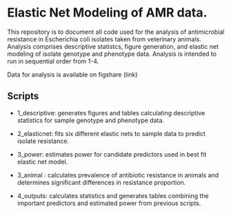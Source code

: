 # Elastic Net Modeling of AMR data.

This repository is to document all code used for the analysis of antimicrobial resistance in Escherichia coli isolates taken from veterinary animals. 
Analysis comprises descriptive statistcs, figure generation, and elastic net modeling of isolate genotype and phenotype data. Analysis is intended to run in sequential order from 1-4. 

Data for analysis is available on figshare (link)

## Scripts

- 1_descriptive: generates figures and tables calculating descriptive statistics for sample genotype and phenotype data.

- 2_elasticnet: fits six different elastic nets to sample data to predict isolate resistance. 

- 3_power: estimates power for candidate predictors used in best fit elastic net model.

- 3_animal : calculates prevalence of antibiotic resistance in animals and determines significant differences in resistance proportion. 

- 4_outputs: calculates statistics and generates tables combining the important predictors and estimated power from previous scripts.

